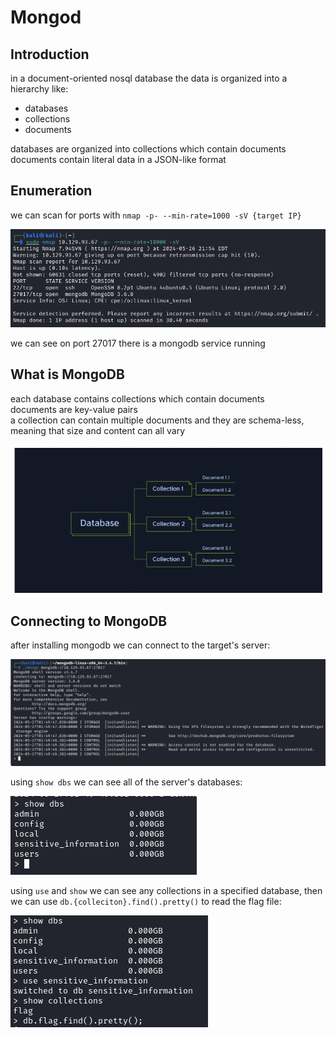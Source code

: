 # Mongod

## Introduction 

in a document-oriented nosql database the data is organized into a hierarchy like: 
- databases
- collections
- documents

databases are organized into collections which contain documents   
documents contain literal data in a JSON-like format

## Enumeration 

we can scan for ports with `nmap -p- --min-rate=1000 -sV {target IP}`

![](../Images/Pasted%20image%2020240526185505.png)

we can see on port 27017 there is a mongodb service running 

## What is MongoDB

each database contains collections which contain documents  
documents are key-value pairs   
a collection can contain multiple documents and they are schema-less, meaning that size and content can all vary 

![](../Images/Pasted%20image%2020240526185548.png)

## Connecting to MongoDB

after installing mongodb we can connect to the target's server: 

![](../Images/Pasted%20image%2020240526190117.png)

using `show dbs` we can see all of the server's databases: 

![](../Images/Pasted%20image%2020240526190146.png)

using `use` and `show` we can see any collections in a specified database, then we can use `db.{colleciton}.find().pretty()` to read the flag file:

![](../Images/Pasted%20image%2020240526190255.png)

